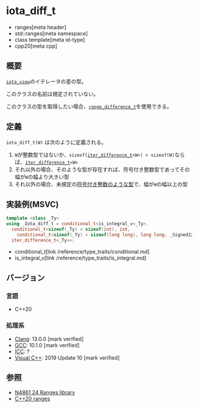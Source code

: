 # iota_diff_t
* ranges[meta header]
* std::ranges[meta namespace]
* class template[meta id-type]
* cpp20[meta cpp]

## 概要

[`iota_view`](../iota_view.md)のイテレータの差の型。

このクラスの名前は規定されていない。

このクラスの型を取得したい場合、[`range_difference_t`](../range_difference_t.md)を使用できる。

## 定義

`iota_diff_t(W)` は次のように定義される。

1. `W`が整数型ではないか、`sizeof(`[`iter_difference_t`](/reference/iterator/iter_difference_t.md)`<W>) > sizeof(W)`ならば、[`iter_difference_t`](/reference/iterator/iter_difference_t.md)`<W>`
2. それ以外の場合、そのような型が存在すれば、符号付き整数型であってその幅が`W`の幅より大きい型
3. それ以外の場合、未規定の[符号付き整数のような型](/reference/iterator/is_integer_like.md)で、幅が`W`の幅以上の型

## 実装例(MSVC)
```cpp
template <class _Ty>
using _Iota_diff_t = conditional_t<is_integral_v<_Ty>,
  conditional_t<sizeof(_Ty) < sizeof(int), int,
    conditional_t<sizeof(_Ty) < sizeof(long long), long long, _Signed128>>,
  iter_difference_t<_Ty>>;
```
* conditional_t[link /reference/type_traits/conditional.md]
* is_integral_v[link /reference/type_traits/is_integral.md]

## バージョン
### 言語
- C++20

### 処理系
- [Clang](/implementation.md#clang): 13.0.0 [mark verified]
- [GCC](/implementation.md#gcc): 10.1.0 [mark verified]
- [ICC](/implementation.md#icc): ?
- [Visual C++](/implementation.md#visual_cpp): 2019 Update 10 [mark verified]

## 参照
- [N4861 24 Ranges library](https://timsong-cpp.github.io/cppwp/n4861/ranges)
- [C++20 ranges](https://techbookfest.org/product/5134506308665344)
